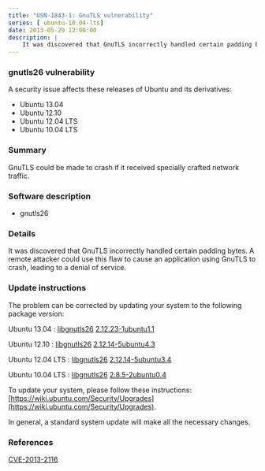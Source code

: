 ```yaml
---
title: "USN-1843-1: GnuTLS vulnerability"
series: [ ubuntu-10.04-lts]
date: 2013-05-29 12:00:00
description: |
    It was discovered that GnuTLS incorrectly handled certain padding bytes. A remote attacker could use this flaw to cause an application using GnuTLS to crash, leading to a denial of service. 
--- 
```

 
### gnutls26 vulnerability

A security issue affects these releases of Ubuntu and its derivatives:

* Ubuntu 13.04
* Ubuntu 12.10
* Ubuntu 12.04 LTS
* Ubuntu 10.04 LTS

### Summary

GnuTLS could be made to crash if it received specially crafted network traffic.

### Software description

* gnutls26 

### Details

It was discovered that GnuTLS incorrectly handled certain padding bytes. A remote attacker could use this flaw to cause an application using GnuTLS to crash, leading to a denial of service. 

### Update instructions

The problem can be corrected by updating your system to the following package version:

Ubuntu 13.04
 : [libgnutls26](https://launchpad.net/ubuntu/+source/gnutls26) <span> [2.12.23-1ubuntu1.1](https://launchpad.net/ubuntu/+source/gnutls26/2.12.23-1ubuntu1.1) </span> 

Ubuntu 12.10
 : [libgnutls26](https://launchpad.net/ubuntu/+source/gnutls26) <span> [2.12.14-5ubuntu4.3](https://launchpad.net/ubuntu/+source/gnutls26/2.12.14-5ubuntu4.3) </span> 

Ubuntu 12.04 LTS
 : [libgnutls26](https://launchpad.net/ubuntu/+source/gnutls26) <span> [2.12.14-5ubuntu3.4](https://launchpad.net/ubuntu/+source/gnutls26/2.12.14-5ubuntu3.4) </span> 

Ubuntu 10.04 LTS
 : [libgnutls26](https://launchpad.net/ubuntu/+source/gnutls26) <span> [2.8.5-2ubuntu0.4](https://launchpad.net/ubuntu/+source/gnutls26/2.8.5-2ubuntu0.4) </span> 

To update your system, please follow these instructions: [https://wiki.ubuntu.com/Security/Upgrades](https://wiki.ubuntu.com/Security/Upgrades).

In general, a standard system update will make all the necessary changes. 

### References

 [CVE-2013-2116](http://people.ubuntu.com/~ubuntu-security/cve/CVE-2013-2116)
 
